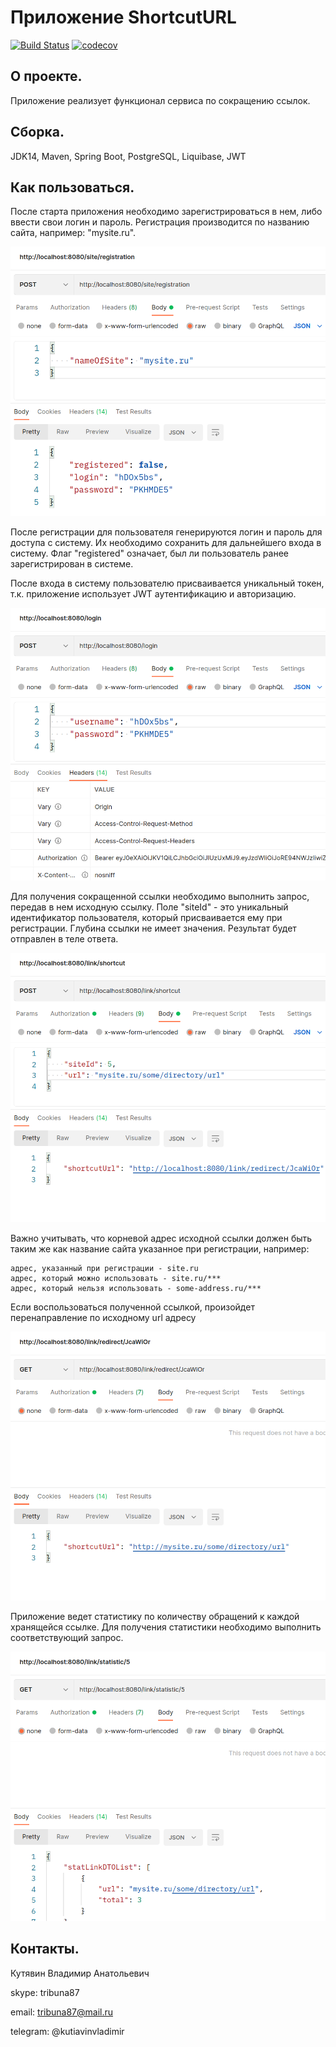 # Приложение ShortcutURL
[![Build Status](https://app.travis-ci.com/kva-devops/url_shortcut.svg?branch=master)](https://app.travis-ci.com/kva-devops/url_shortcut)
[![codecov](https://codecov.io/gh/kva-devops/url_shortcut/branch/master/graph/badge.svg?token=j5QTwb0y1k)](https://codecov.io/gh/kva-devops/url_shortcut)

## О проекте.
Приложение реализует функционал сервиса по сокращению ссылок.
 
## Сборка.
JDK14, Maven, Spring Boot, PostgreSQL, Liquibase, JWT

## Как пользоваться.
После старта приложения необходимо зарегистрироваться в нем, либо ввести свои логин и пароль.
Регистрация производится по названию сайта, например: "mysite.ru".

![registration](images/Selection_147.png)

После регистрации для пользователя генерируются логин и пароль для доступа с систему. 
Их необходимо сохранить для дальнейшего входа в систему. 
Флаг "registered" означает, был ли пользователь ранее зарегистрирован в системе.

После входа в систему пользователю присваивается уникальный токен,
т.к. приложение использует JWT аутентификацию и авторизацию.

![login](images/Selection_148.png)

Для получения сокращенной ссылки необходимо выполнить запрос, передав в нем 
исходную ссылку. Поле "siteId" - это уникальный идентификатор пользователя, 
который присваивается ему при регистрации. 
Глубина ссылки не имеет значения. Результат будет отправлен в теле ответа.

![shortcut](images/Selection_149.png)  

Важно учитывать, что корневой адрес исходной ссылки должен быть таким же
как название сайта указанное при регистрации, например:

    адрес, указанный при регистрации - site.ru
    адрес, который можно использовать - site.ru/***
    адрес, который нельзя использовать - some-address.ru/***

Если воспользоваться полученной ссылкой, произойдет перенаправление по исходному url адресу

![redirect](images/Selection_150.png)

Приложение ведет статистику по количеству обращений к каждой хранящейся ссылке.
Для получения статистики необходимо выполнить соответствующий запрос.

![stat](images/Selection_151.png)
  
## Контакты.
Кутявин Владимир Анатольевич

skype: tribuna87

email: tribuna87@mail.ru

telegram: @kutiavinvladimir